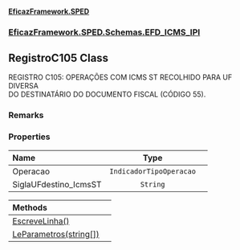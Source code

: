 #### [EficazFramework.SPED](EficazFrameworkSPED.md 'EficazFramework SPED')
### [EficazFramework.SPED.Schemas.EFD_ICMS_IPI](EficazFramework.SPED.Schemas.EFD_ICMS_IPI.md 'EficazFramework.SPED.Schemas.EFD_ICMS_IPI')

## RegistroC105 Class

REGISTRO C105: OPERAÇÕES COM ICMS ST RECOLHIDO PARA UF DIVERSA  
DO DESTINATÁRIO DO DOCUMENTO FISCAL (CÓDIGO 55).

### Remarks
### Properties

| Name | Type | |
| :--- | :---: | :--- |
| Operacao | `IndicadorTipoOperacao` |  |
| SiglaUFdestino_IcmsST | `String` |  |

| Methods | |
| :--- | :--- |
| [EscreveLinha()](EficazFramework.SPED.Schemas.EFD_ICMS_IPI/RegistroC105/EscreveLinha().md 'EficazFramework.SPED.Schemas.EFD_ICMS_IPI.RegistroC105.EscreveLinha()') | |
| [LeParametros(string[])](EficazFramework.SPED.Schemas.EFD_ICMS_IPI/RegistroC105/LeParametros(string[]).md 'EficazFramework.SPED.Schemas.EFD_ICMS_IPI.RegistroC105.LeParametros(string[])') | |
